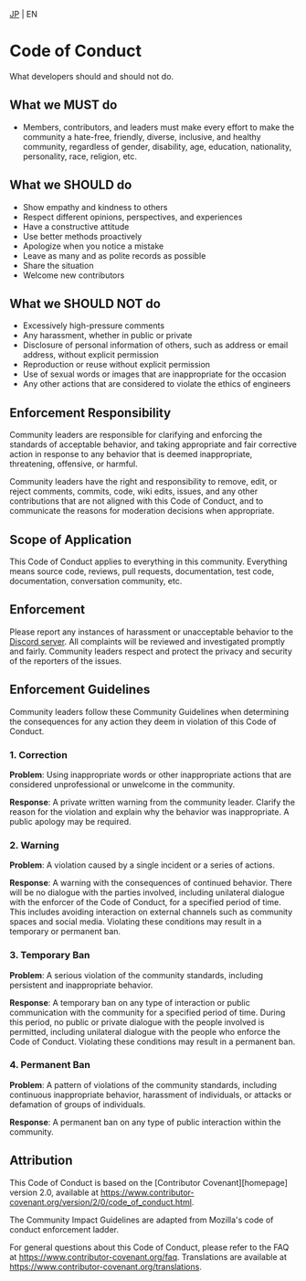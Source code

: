 [JP](CODE_OF_CONDUCT.md) | EN

# Code of Conduct
What developers should and should not do.

## What we MUST do
* Members, contributors, and leaders must make every effort to make the community a hate-free, friendly, diverse, inclusive, and healthy community, regardless of gender, disability, age, education, nationality, personality, race, religion, etc.

## What we SHOULD do
* Show empathy and kindness to others
* Respect different opinions, perspectives, and experiences
* Have a constructive attitude
* Use better methods proactively
* Apologize when you notice a mistake
* Leave as many and as polite records as possible
* Share the situation
* Welcome new contributors

## What we SHOULD NOT do
* Excessively high-pressure comments
* Any harassment, whether in public or private
* Disclosure of personal information of others, such as address or email address, without explicit permission
* Reproduction or reuse without explicit permission
* Use of sexual words or images that are inappropriate for the occasion
* Any other actions that are considered to violate the ethics of engineers

## Enforcement Responsibility
Community leaders are responsible for clarifying and enforcing the standards of acceptable behavior, and taking appropriate and fair corrective action in response to any behavior that is deemed inappropriate, threatening, offensive, or harmful.

Community leaders have the right and responsibility to remove, edit, or reject comments, commits, code, wiki edits, issues, and any other contributions that are not aligned with this Code of Conduct, and to communicate the reasons for moderation decisions when appropriate.


## Scope of Application
This Code of Conduct applies to everything in this community. Everything means source code, reviews, pull requests, documentation, test code, documentation, conversation community, etc.


## Enforcement
Please report any instances of harassment or unacceptable behavior to the [Discord server](https://discord.com/invite/SAFv8YkSFm). All complaints will be reviewed and investigated promptly and fairly.
Community leaders respect and protect the privacy and security of the reporters of the issues.


## Enforcement Guidelines
Community leaders follow these Community Guidelines when determining the consequences for any action they deem in violation of this Code of Conduct.

### 1. Correction

**Problem**: Using inappropriate words or other inappropriate actions that are considered unprofessional or unwelcome in the community.

**Response**: A private written warning from the community leader. Clarify the reason for the violation and explain why the behavior was inappropriate. A public apology may be required.

### 2. Warning

**Problem**: A violation caused by a single incident or a series of actions.

**Response**: A warning with the consequences of continued behavior. There will be no dialogue with the parties involved, including unilateral dialogue with the enforcer of the Code of Conduct, for a specified period of time. This includes avoiding interaction on external channels such as community spaces and social media. Violating these conditions may result in a temporary or permanent ban.

### 3. Temporary Ban
**Problem**: A serious violation of the community standards, including persistent and inappropriate behavior.

**Response**: A temporary ban on any type of interaction or public communication with the community for a specified period of time. During this period, no public or private dialogue with the people involved is permitted, including unilateral dialogue with the people who enforce the Code of Conduct.
Violating these conditions may result in a permanent ban.

### 4. Permanent Ban
**Problem**: A pattern of violations of the community standards, including continuous inappropriate behavior, harassment of individuals, or attacks or defamation of groups of individuals.

**Response**: A permanent ban on any type of public interaction within the community.

## Attribution
This Code of Conduct is based on the [Contributor Covenant][homepage] version 2.0, available at https://www.contributor-covenant.org/version/2/0/code_of_conduct.html.

The Community Impact Guidelines are adapted from Mozilla's code of conduct enforcement ladder.

For general questions about this Code of Conduct, please refer to the FAQ at https://www.contributor-covenant.org/faq. Translations are available at https://www.contributor-covenant.org/translations.
